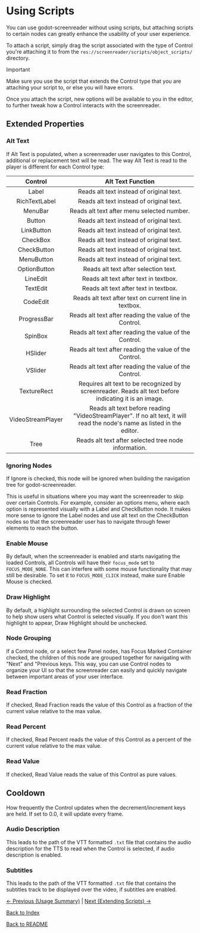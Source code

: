 # Using Scripts

You can use godot-screenreader without using scripts, but attaching scripts to certain nodes can greatly enhance the usability of your user experience.

To attach a script, simply drag the script associated with the type of Control you're attaching it to from the ``res://screenreader/scripts/object_scripts/`` directory.

> [!IMPORTANT]  
> Make sure you use the script that extends the Control type that you are attaching your script to, or else you will have errors.

Once you attach the script, new options will be available to you in the editor, to further tweak how a Control interacts with the screenreader.

## Extended Properties

### Alt Text

If Alt Text is populated, when a screenreader user navigates to this Control, additional or replacement text will be read. The way Alt Text is read to the player is different for each Control type:

| Control        | Alt Text Function  |
|:-------------:|:-------------:|
| Label | Reads alt text instead of original text. |
| RichTextLabel | Reads alt text instead of original text. |
| MenuBar | Reads alt text after menu selected number. |
| Button | Reads alt text instead of original text. |
| LinkButton | Reads alt text instead of original text. |
| CheckBox | Reads alt text instead of original text. |
| CheckButton | Reads alt text instead of original text. |
| MenuButton | Reads alt text instead of original text. |
| OptionButton | Reads alt text after selection text. |
| LineEdit | Reads alt text after text in textbox. |
| TextEdit | Reads alt text after text in textbox. |
| CodeEdit | Reads alt text after text on current line in textbox. |
| ProgressBar | Reads alt text after reading the value of the Control. |
| SpinBox | Reads alt text after reading the value of the Control. |
| HSlider | Reads alt text after reading the value of the Control. |
| VSlider | Reads alt text after reading the value of the Control. |
| TextureRect | Requires alt text to be recognized by screenreader. Reads alt text before indicating it is an image. |
| VideoStreamPlayer | Reads alt text before reading "VideoStreamPlayer". If no alt text, it will read the node's name as listed in the editor. |
| Tree | Reads alt text after selected tree node information. |

### Ignoring Nodes

If Ignore is checked, this node will be ignored when building the navigation tree for godot-screenreader.

This is useful in situations where you may want the screenreader to skip over certain Controls. For example, consider an options menu, where each option is represented visually with a Label and CheckButton node. It makes more sense to ignore the Label nodes and use alt text on the CheckButton nodes so that the screenreader user has to navigate through fewer elements to reach the button.

### Enable Mouse

By default, when the screenreader is enabled and starts navigating the loaded Controls, all Controls will have their ``focus_mode`` set to ``FOCUS_MODE_NONE``. This can interfere with some mouse functionality that may still be desirable. To set it to ``FOCUS_MODE_CLICK`` instead, make sure Enable Mouse is checked.

### Draw Highlight

By default, a highlight surrounding the selected Control is drawn on screen to help show users what Control is selected visually. If you don't want this highlight to appear, Draw Highlight should be unchecked.

### Node Grouping

If a Control node, or a select few Panel nodes, has Focus Marked Container checked, the children of this node are grouped together for navigating with "Next" and "Previous keys. This way, you can use Control nodes to organize your UI so that the screenreader can easily and quickly navigate between important areas of your user interface.

### Read Fraction

If checked, Read Fraction reads the value of this Control as a fraction of the current value relative to the max value.

### Read Percent

If checked, Read Percent reads the value of this Control as a percent of the current value relative to the max value.

### Read Value

If checked, Read Value reads the value of this Control as pure values.

## Cooldown

How frequently the Control updates when the decrement/increment keys are held. If set to 0.0, it will update every frame.

### Audio Description

This leads to the path of the VTT formatted ``.txt`` file that contains the audio description for the TTS to read when the Control is selected, if audio description is enabled.

### Subtitles

This leads to the path of the VTT formatted ``.txt`` file that contains the subtitles track to be displayed over the video, if subtitles are enabled.

[<- Previous (Usage Summary)](usage_summary.md)
 | [Next (Extending Scripts) ->](extending_scripts.md)

[Back to Index](index.md)

[Back to README](../../README.md)
